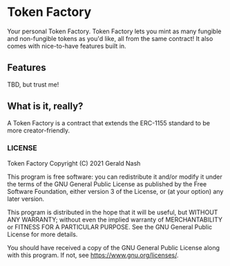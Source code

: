 # Token Factory

Your personal Token Factory. Token Factory lets you mint as many fungible and non-fungible tokens as you'd like, all from the same contract! It also comes with nice-to-have features built in.

## Features

TBD, but trust me!

## What is it, really?

A Token Factory is a contract that extends the ERC-1155 standard to be more creator-friendly.  


### LICENSE
Token Factory
Copyright (C) 2021 Gerald Nash

This program is free software: you can redistribute it and/or modify it under the terms of the GNU General Public License as published by the Free Software Foundation, either version 3 of the License, or (at your option) any later version.

This program is distributed in the hope that it will be useful, but WITHOUT ANY WARRANTY; without even the implied warranty of MERCHANTABILITY or FITNESS FOR A PARTICULAR PURPOSE. See the GNU General Public License for more details.

You should have received a copy of the GNU General Public License along with this program. If not, see <https://www.gnu.org/licenses/>.
